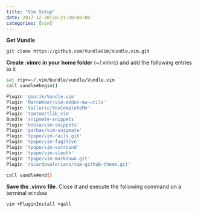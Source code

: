 ```yaml
---
title: "Vim Setup"
date: 2017-12-30T18:21:10+08:00
categories: [vim]
---
```


**Get Vundle**

```
git clone https://github.com/VundleVim/Vundle.vim.git
```

**Create .vimrc in your home folder** (~/.vimrc) and add the following entries to it

```bash
set rtp+=~/.vim/bundle/vundle/Vundle.vim
call vundle#begin()

Plugin 'gmarik/Vundle.vim'
Plugin 'MarcWeber/vim-addon-mw-utils'
Plugin 'Valloric/YouCompleteMe'
Plugin 'tomtom/tlib_vim'
Bundle 'snipmate-snippets'
Plugin 'honza/vim-snippets'
Plugin 'garbas/vim-snipmate'
Plugin 'tpope/vim-rails.git'
Plugin 'tpope/vim-fugitive'
Plugin 'tpope/vim-surround'
Plugin 'tpope/vim-sleuth'
Plugin 'tpope/vim-markdown.git'
Plugin 'ricardovaleriano/vim-github-theme.git'

call vundle#end()
```

**Save the .vimrc file**. Close it and execute the following command on a terminal window

```
vim +PluginInstall +qall
```



